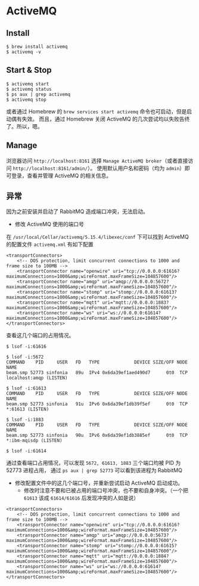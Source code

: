 # ActiveMQ

## Install

```
$ brew install activemq
$ activemq -v
```

## Start & Stop

```
$ activemq start
$ activemq status
$ ps aux | grep activemq
$ activemq stop
```

或者通过 Homebrew 的 `brew services start activemq` 命令也可启动，但是启动偶有失效。
而且，通过 Homebrew 关闭 ActiveMQ 的几次尝试均以失败告终了。所以，嗯。

## Manage

浏览器访问 `http://localhost:8161` 选择 `Manage ActiveMQ broker`（或者直接访问 `http://localhost:8161/admin/`）。
使用默认用户名和密码（均为 `admin`）即可登录，查看并管理 ActiveMQ 的相关信息。

## 异常

因为之前安装并启动了 RabbitMQ 造成端口冲突，无法启动。

- 修改 ActiveMQ 使用的端口号

在 `/usr/local/Cellar/activemq/5.15.4/libexec/conf` 下可以找到 ActiveMQ 的配置文件 `activemq.xml` 有如下配置

```
<transportConnectors>
    <!-- DOS protection, limit concurrent connections to 1000 and frame size to 100MB -->
    <transportConnector name="openwire" uri="tcp://0.0.0.0:61616?maximumConnections=1000&amp;wireFormat.maxFrameSize=104857600"/>
    <transportConnector name="amqp" uri="amqp://0.0.0.0:5672?maximumConnections=1000&amp;wireFormat.maxFrameSize=104857600"/>
    <transportConnector name="stomp" uri="stomp://0.0.0.0:61613?maximumConnections=1000&amp;wireFormat.maxFrameSize=104857600"/>
    <transportConnector name="mqtt" uri="mqtt://0.0.0.0:1883?maximumConnections=1000&amp;wireFormat.maxFrameSize=104857600"/>
    <transportConnector name="ws" uri="ws://0.0.0.0:61614?maximumConnections=1000&amp;wireFormat.maxFrameSize=104857600"/>
</transportConnectors>
```

查看这几个端口的占用情况。

```
$ lsof -i:61616

$ lsof -i:5672 
COMMAND    PID     USER   FD   TYPE             DEVICE SIZE/OFF NODE NAME
beam.smp 52773 sinfonia   89u  IPv4 0x6da39ef1aed490d7      0t0  TCP localhost:amqp (LISTEN)

$ lsof -i:61613
COMMAND    PID     USER   FD   TYPE             DEVICE SIZE/OFF NODE NAME
beam.smp 52773 sinfonia   91u  IPv6 0x6da39ef1db39f5ef      0t0  TCP *:61613 (LISTEN)
 
$ lsof -i:1883 
COMMAND    PID     USER   FD   TYPE             DEVICE SIZE/OFF NODE NAME
beam.smp 52773 sinfonia   90u  IPv6 0x6da39ef1db3885ef      0t0  TCP *:ibm-mqisdp (LISTEN)

$ lsof -i:61614
```

通过查看端口占用情况，可以发现 `5672, 61613, 1883` 三个端口均被 PID 为 52773 进程占用，
通过 `ps aux | grep 52773` 可以看到该进程为 RabbitMQ

- 修改配置文件中的这几个端口号，并重新尝试启动 ActiveMQ 启动成功。
    - 修改时注意不要和已被占用的端口号冲突，也不要和自身冲突。（一个把 `61613` 该成 `61614/61616` 后发现冲突的人如是说）

```
<transportConnectors>
    <!-- DOS protection, limit concurrent connections to 1000 and frame size to 100MB -->
    <transportConnector name="openwire" uri="tcp://0.0.0.0:61616?maximumConnections=1000&amp;wireFormat.maxFrameSize=104857600"/>
    <transportConnector name="amqp" uri="amqp://0.0.0.0:5673?maximumConnections=1000&amp;wireFormat.maxFrameSize=104857600"/>
    <transportConnector name="stomp" uri="stomp://0.0.0.0:61615?maximumConnections=1000&amp;wireFormat.maxFrameSize=104857600"/>
    <transportConnector name="mqtt" uri="mqtt://0.0.0.0:1884?maximumConnections=1000&amp;wireFormat.maxFrameSize=104857600"/>
    <transportConnector name="ws" uri="ws://0.0.0.0:61614?maximumConnections=1000&amp;wireFormat.maxFrameSize=104857600"/>
</transportConnectors>
```

